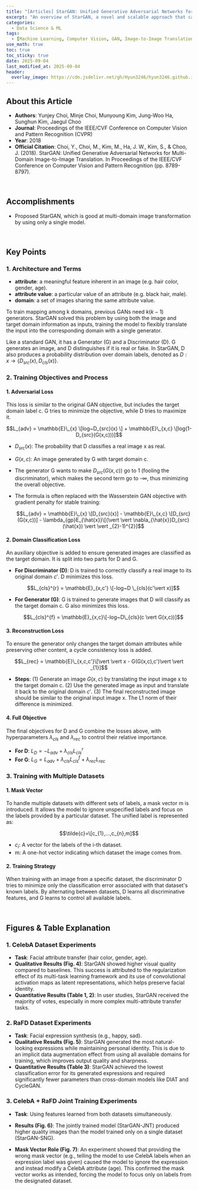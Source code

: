 ```yaml
---
title: "[Articles] StarGAN: Unified Generative Adversarial Networks for Multi-Domain Image-to-Image Translation"
excerpt: "An overview of StarGAN, a novel and scalable approach that can perform image-to-image translations for multiple domains using only a single model."
categories:
  - Data Science & ML
tags:
  - [Machine Learning, Computer Vision, GAN, Image-to-Image Translation, StarGAN]
use_math: true
toc: true
toc_sticky: true
date: 2025-09-04
last_modified_at: 2025-09-04
header:
  overlay_image: https://cdn.jsdelivr.net/gh/Hyun3246/hyun3246.github.io@master/image/overlay%20image/Research%20Paper.png
---
```


## About this Article
- **Authors**: Yunjey Choi, Minje Choi, Munyoung Kim, Jung-Woo Ha, Sunghun Kim, Jaegul Choo
- **Journal**: Proceedings of the IEEE/CVF Conference on Computer Vision and Pattern Recognition (CVPR)
- **Year**: 2018
- **Official Citation**: Choi, Y., Choi, M., Kim, M., Ha, J. W., Kim, S., & Choo, J. (2018). StarGAN: Unified Generative Adversarial Networks for Multi-Domain Image-to-Image Translation. In Proceedings of the IEEE/CVF Conference on Computer Vision and Pattern Recognition (pp. 8789-8797).

<br/>

## Accomplishments
- Proposed StarGAN, which is good at multi-domain image transformation by using only a single model.

<br/>

## Key Points

### 1. Architecture and Terms
- **attribute**: a meaningful feature inherent in an image (e.g. hair color, gender, age).
- **attribute value**: a particular value of an attribute (e.g. black hair, male).
- **domain**: a set of images sharing the same attribute value.

To train mapping among k domains, previous GANs need $k(k-1)$ generators. StarGAN solved this problem by using both the image and target domain information as inputs, training the model to flexibly translate the input into the corresponding domain with a single generator.

Like a standard GAN, it has a Generator (G) and a Discriminator (D). G generates an image, and D distinguishes if it is real or fake. In StarGAN, D also produces a probability distribution over domain labels, denoted as $D:x \rightarrow \{D_{src}(x), D_{cls}(x)\}$.

### 2. Training Objectives and Process

#### 1. Adversarial Loss
This loss is similar to the original GAN objective, but includes the target domain label c. G tries to minimize the objective, while D tries to maximize it.

$$L_{adv} = \mathbb{E}\_{x} \[log~D_{src}(x) \] + \mathbb{E}\_{x,c} \[log(1-D_{src}(G(x,c)))]$$

- $D_{src}(x)$: The probability that D classifies a real image x as real.
- $G(x,c)$: An image generated by G with target domain c.
- The generator G wants to make $D_{src}(G(x,c))$ go to 1 (fooling the discriminator), which makes the second term go to -∞, thus minimizing the overall objective.
- The formula is often replaced with the Wasserstein GAN objective with gradient penalty for stable training:
  
  $$L_{adv} = \mathbb{E}\_{x} \[D_{src}(x)] - \mathbb{E}\_{x,c} \[D_{src}(G(x,c))] - \lambda_{gp}E_{\hat{x}}\[(\vert \vert \nabla_{\hat{x}}D_{src}(\hat{x}) \vert \vert _{2}-1)^{2}]$$

#### 2. Domain Classification Loss
An auxiliary objective is added to ensure generated images are classified as the target domain. It is split into two parts for D and G.

- **For Discriminator (D)**: D is trained to correctly classify a real image to its original domain $c'$. D minimizes this loss.
  
  $$L_{cls}^{r} = \mathbb{E}_{x,c'} \[-log~D \_{cls}(c'\vert x)]$$
  
- **For Generator (G)**: G is trained to generate images that D will classify as the target domain c. G also minimizes this loss.
  
  $$L_{cls}^{f} = \mathbb{E}_{x,c}\[-log~D\_{cls}(c \vert G(x,c))]$$

#### 3. Reconstruction Loss
To ensure the generator only changes the target domain attributes while preserving other content, a cycle consistency loss is added.

$$L_{rec} = \mathbb{E}\_{x,c,c'}\[\vert \vert x - G(G(x,c),c')\vert \vert _{1}]$$

- **Steps**:
    (1) Generate an image $G(x,c)$ by translating the input image x to the target domain c.
    (2) Use the generated image as input and translate it back to the original domain $c'$.
    (3) The final reconstructed image should be similar to the original input image x. The L1 norm of their difference is minimized.

#### 4. Full Objective
The final objectives for D and G combine the losses above, with hyperparameters $\lambda_{cls}$ and $\lambda_{rec}$ to control their relative importance.
- **For D**: $L_{D} = -L_{adv} + \lambda_{cls}L_{cls}^{r}$
- **For G**: $L_{G} = L_{adv} + \lambda_{cls}L_{cls}^{f} + \lambda_{rec}L_{rec}$

### 3. Training with Multiple Datasets

#### 1. Mask Vector
To handle multiple datasets with different sets of labels, a mask vector m is introduced. It allows the model to ignore unspecified labels and focus on the labels provided by a particular dataset. The unified label is represented as:

$$\tilde{c}=\[c_{1},...,c_{n},m]$$

- $c_{i}$: A vector for the labels of the i-th dataset.
- m: A one-hot vector indicating which dataset the image comes from.

#### 2. Training Strategy
When training with an image from a specific dataset, the discriminator D tries to minimize only the classification error associated with that dataset's known labels. By alternating between datasets, D learns all discriminative features, and G learns to control all available labels.

<br/>

## Figures & Table Explanation

### 1. CelebA Dataset Experiments
- **Task**: Facial attribute transfer (hair color, gender, age).
- **Qualitative Results (Fig. 4)**: StarGAN showed higher visual quality compared to baselines. This success is attributed to the regularization effect of its multi-task learning framework and its use of convolutional activation maps as latent representations, which helps preserve facial identity.
- **Quantitative Results (Table 1, 2)**: In user studies, StarGAN received the majority of votes, especially in more complex multi-attribute transfer tasks.

### 2. RaFD Dataset Experiments
- **Task**: Facial expression synthesis (e.g., happy, sad).
- **Qualitative Results (Fig. 5)**: StarGAN generated the most natural-looking expressions while maintaining personal identity. This is due to an implicit data augmentation effect from using all available domains for training, which improves output quality and sharpness.
- **Quantitative Results (Table 3)**: StarGAN achieved the lowest classification error for its generated expressions and required significantly fewer parameters than cross-domain models like DIAT and CycleGAN.

### 3. CelebA + RaFD Joint Training Experiments
- **Task**: Using features learned from both datasets simultaneously.
- **Results (Fig. 6)**: The jointly trained model (StarGAN-JNT) produced higher quality images than the model trained only on a single dataset (StarGAN-SNG).

- **Mask Vector Role (Fig. 7)**: An experiment showed that providing the wrong mask vector (e.g., telling the model to use CelebA labels when an expression label was given) caused the model to ignore the expression and instead modify a CelebA attribute (age). This confirmed the mask vector works as intended, forcing the model to focus only on labels from the designated dataset.
